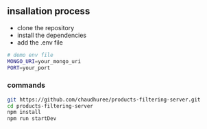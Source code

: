 ## insallation process
- clone the repository
- install the dependencies
- add the .env file

```bash
# demo env file
MONGO_URI=your_mongo_uri
PORT=your_port
```
### commands
```bash
git https://github.com/chaudhuree/products-filtering-server.git
cd products-filtering-server
npm install
npm run startDev
```